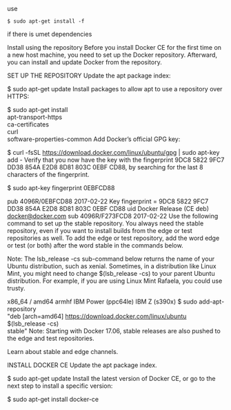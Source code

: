 use
```
$ sudo apt-get install -f
```

if there is umet dependencies 



Install using the repository
Before you install Docker CE for the first time on a new host machine, you need to set up the Docker repository. Afterward, you can install and update Docker from the repository.

SET UP THE REPOSITORY
Update the apt package index:

$ sudo apt-get update
Install packages to allow apt to use a repository over HTTPS:

$ sudo apt-get install \
    apt-transport-https \
    ca-certificates \
    curl \
    software-properties-common
Add Docker’s official GPG key:

$ curl -fsSL https://download.docker.com/linux/ubuntu/gpg | sudo apt-key add -
Verify that you now have the key with the fingerprint 9DC8 5822 9FC7 DD38 854A E2D8 8D81 803C 0EBF CD88, by searching for the last 8 characters of the fingerprint.

$ sudo apt-key fingerprint 0EBFCD88

pub   4096R/0EBFCD88 2017-02-22
      Key fingerprint = 9DC8 5822 9FC7 DD38 854A  E2D8 8D81 803C 0EBF CD88
uid                  Docker Release (CE deb) <docker@docker.com>
sub   4096R/F273FCD8 2017-02-22
Use the following command to set up the stable repository. You always need the stable repository, even if you want to install builds from the edge or test repositories as well. To add the edge or test repository, add the word edge or test (or both) after the word stable in the commands below.

Note: The lsb_release -cs sub-command below returns the name of your Ubuntu distribution, such as xenial. Sometimes, in a distribution like Linux Mint, you might need to change $(lsb_release -cs) to your parent Ubuntu distribution. For example, if you are using Linux Mint Rafaela, you could use trusty.

x86_64 / amd64
armhf
IBM Power (ppc64le)
IBM Z (s390x)
$ sudo add-apt-repository \
   "deb [arch=amd64] https://download.docker.com/linux/ubuntu \
   $(lsb_release -cs) \
   stable"
Note: Starting with Docker 17.06, stable releases are also pushed to the edge and test repositories.

Learn about stable and edge channels.

INSTALL DOCKER CE
Update the apt package index.

$ sudo apt-get update
Install the latest version of Docker CE, or go to the next step to install a specific version:

$ sudo apt-get install docker-ce

